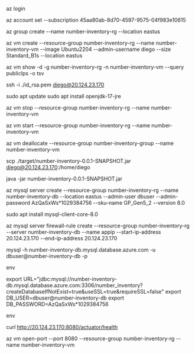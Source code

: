 az login

az account set --subscription 45aa80ab-8d70-4597-9575-04f983e10615

az group create --name number-inventory-rg --location eastus

az vm create --resource-group number-inventory-rg --name number-inventory-vm --image Ubuntu2204 --admin-username diego --size Standard_B1s --location eastus

az vm show -d -g number-inventory-rg -n number-inventory-vm --query publicIps -o tsv

ssh -i ./id_rsa.pem diego@20.124.23.170

sudo apt update 
sudo apt install openjdk-17-jre

az vm stop --resource-group number-inventory-rg --name number-inventory-vm

az vm start --resource-group number-inventory-rg --name number-inventory-vm

az vm deallocate --resource-group number-inventory-group --name number-inventory-vm

scp ./target/number-inventory-0.0.1-SNAPSHOT.jar diego@20.124.23.170:/home/diego

java -jar number-inventory-0.0.1-SNAPSHOT.jar

az mysql server create --resource-group number-inventory-rg --name number-inventory-db --location eastus --admin-user dbuser --admin-password AzQaSxWs*1029384756 --sku-name GP_Gen5_2 --version 8.0

sudo apt install mysql-client-core-8.0

az mysql server firewall-rule create --resource-group number-inventory-rg --server number-inventory-db --name appip --start-ip-address 20.124.23.170 --end-ip-address 20.124.23.170

mysql -h number-inventory-db.mysql.database.azure.com -u dbuser@number-inventory-db -p

env

export URL="jdbc:mysql://number-inventory-db.mysql.database.azure.com:3306/number_inventory?createDatabaseIfNotExist=true&useSSL=true&requireSSL=false"
export DB_USER=dbuser@number-inventory-db
export DB_PASSWORD=AzQaSxWs*1029384756

env

curl http://20.124.23.170:8080/actuator/health


az vm open-port --port 8080 --resource-group number-inventory-rg --name number-inventory-vm